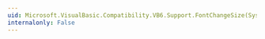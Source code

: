 ```yaml
---
uid: Microsoft.VisualBasic.Compatibility.VB6.Support.FontChangeSize(System.Drawing.Font,System.Single)
internalonly: False
---
```

